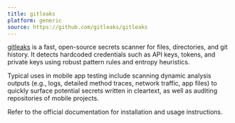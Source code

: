```yaml
---
title: gitleaks
platform: generic
source: https://github.com/gitleaks/gitleaks
---
```


[gitleaks](https://github.com/gitleaks/gitleaks) is a fast, open-source secrets scanner for files, directories, and git history. It detects hardcoded credentials such as API keys, tokens, and private keys using robust pattern rules and entropy heuristics.

Typical uses in mobile app testing include scanning dynamic analysis outputs (e.g., logs, detailed method traces, network traffic, app files) to quickly surface potential secrets written in cleartext, as well as auditing repositories of mobile projects.

Refer to the official documentation for installation and usage instructions.
